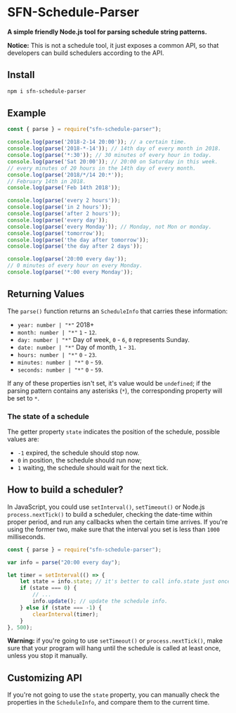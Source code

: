 # SFN-Schedule-Parser

**A simple friendly Node.js tool for parsing schedule string patterns.**

**Notice:** This is not a schedule tool, it just exposes a common API, so that 
developers can build schedulers according to the API.

## Install

```sh
npm i sfn-schedule-parser
```

## Example

```javascript
const { parse } = require("sfn-schedule-parser");

console.log(parse('2018-2-14 20:00')); // a certain time.
console.log(parse('2018-*-14')); // 14th day of every month in 2018.
console.log(parse('*:30')); // 30 minutes of every hour in today.
console.log(parse('Sat 20:00')); // 20:00 on Saturday in this week.
// every minutes of 20 hours in the 14th day of every month.
console.log(parse('2018/*/14 20:*'));
// February 14th in 2018.
console.log(parse('Feb 14th 2018'));

console.log(parse('every 2 hours'));
console.log(parse('in 2 hours'));
console.log(parse('after 2 hours'));
console.log(parse('every day'));
console.log(parse('every Monday')); // Monday, not Mon or monday.
console.log(parse('tomorrow'));
console.log(parse('the day after tomorrow'));
console.log(parse('the day after 2 days'));

console.log(parse('20:00 every day'));
// 0 minutes of every hour on every Monday.
console.log(parse('*:00 every Monday'));
```

## Returning Values

The `parse()` function returns an `ScheduleInfo` that carries these 
information:

- `year: number | "*"` 2018+
- `month: number | "*"` `1` - `12`.
- `day: number | "*"` Day of week, `0` - `6`, `0` represents Sunday.
- `date: number | "*"` Day of month, `1` - `31`.
- `hours: number | "*"` `0` - `23`.
- `minutes: number | "*"` `0` - `59`.
- `seconds: number | "*"` `0` - `59`.

If any of these properties isn't set, it's value would be `undefined`; if the 
parsing pattern contains any asterisks (`*`), the corresponding property will 
be set to `*`.

### The state of a schedule

The getter property `state` indicates the position of the schedule, possible 
values are:

- `-1` expired, the schedule should stop now.
- `0` in position, the schedule should run now;
- `1` waiting, the schedule should wait for the next tick.

## How to build a scheduler?

In JavaScript, you could use `setInterval()`, `setTimeout()` or Node.js 
`process.nextTick()` to build a scheduler, checking the date-time within 
proper period, and run any callbacks when the certain time arrives. If you're 
using the former two, make sure that the interval you set is less than `1000` 
milliseconds.

```javascript
const { parse } = require("sfn-schedule-parser");

var info = parse("20:00 every day");

let timer = setInterval(() => {
    let state = info.state; // it's better to call info.state just once.
    if (state === 0) {
        // ...
        info.update(); // update the schedule info.
    } else if (state === -1) {
        clearInterval(timer);
    }
}, 500);
```

**Warning:** if you're going to use `setTimeout()` or `process.nextTick()`, 
make sure that your program will hang until the schedule is called at least 
once, unless you stop it manually.

## Customizing API

If you're not going to use the `state` property, you can manually check the 
properties in the `ScheduleInfo`, and compare them to the current time.